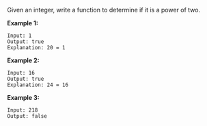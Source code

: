 Given an integer, write a function to determine if it is a power of two.

**Example 1:**
```
Input: 1
Output: true 
Explanation: 20 = 1
```
**Example 2:**
```
Input: 16
Output: true
Explanation: 24 = 16
```
**Example 3:**
```
Input: 218
Output: false
```
